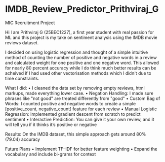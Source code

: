 # IMDB_Review_Predictor_Prithviraj_G
MIC Recruitment Project

Hi I am Prithviraj G (25BEC1227), a first year student with real passion for ML and this project is my take on sentiment analysis using the IMDB movie reviews dataset. 

I decided on using logistic regression and thought of a simple intuitive method of counting the number of positive and negative words in a review and calculated weight for one positive and one negative word. This allowed for nearly 80 percent accuracy while I do think much better results can be acheived if I had used other vectorisation methods which I didn't due to time constraints.

What I did:
  • I cleaned the data set by removing empty reviews, html markups, made everything lower case.
	• Negation Handling: I made sure phrases like "not good" are treated differently from "good"
	• Custom Bag of Words: I counted positive and negative words to create a simple [positive_count, negative_count] feature for each           review
	•	Manual Logistic Regression: Implemented gradient descent from scratch to predict sentiment
	•	Interactive Prediction: You can give it your own review, and it will tell you if it thinks it’s positive or negative

Results:
On the IMDB dataset, this simple approach gets around 80% (79.04) accuracy

Future Plans
	•	Implement TF–IDF for better feature weighting
	•	Expand the vocabulary and include bi-grams for context


	


